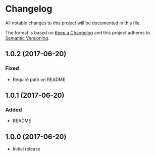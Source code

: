 # Changelog
All notable changes to this project will be documented in this file.

The format is based on [Keep a Changelog](http://keepachangelog.com/)
and this project adheres to [Semantic Versioning](http://semver.org/).


## 1.0.2 (2017-06-20)

### Fixed
- Require path on README


## 1.0.1 (2017-06-20)

### Added
- README



## 1.0.0 (2017-06-20)

- Initial release

